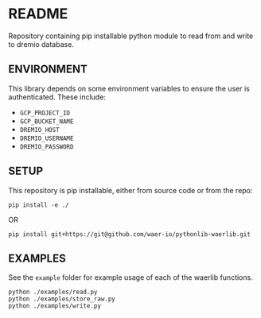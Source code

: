 # README 
Repository containing pip installable python module to read from and write to dremio database.

## ENVIRONMENT
This library depends on some environment variables to ensure the user is authenticated.
These include:
* `GCP_PROJECT_ID`
* `GCP_BUCKET_NAME`
* `DREMIO_HOST`
* `DREMIO_USERNAME`
* `DREMIO_PASSWORD`

## SETUP
This repository is pip installable, either from source code or from the repo:

```
pip install -e ./
```

OR 

```
pip install git+https://git@github.com/waer-io/pythonlib-waerlib.git
```

## EXAMPLES
See the `example` folder for example usage of each of the waerlib functions.

```
python ./examples/read.py
python ./examples/store_raw.py
python ./examples/write.py
```
